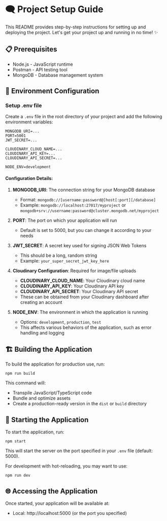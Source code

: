 # 🗨️ Project Setup Guide

This README provides step-by-step instructions for setting up and deploying the project. Let's get your project up and running in no time! ✨

## 📋 Prerequisites

* Node.js - JavaScript runtime
* Postman - API testing tool
* MongoDB - Database management system

## 🔧 Environment Configuration

### Setup .env file

Create a `.env` file in the root directory of your project and add the following environment variables:

```
MONGODB_URI=...
PORT=5001
JWT_SECRET=...

CLOUDINARY_CLOUD_NAME=...
CLOUDINARY_API_KEY=...
CLOUDINARY_API_SECRET=...

NODE_ENV=development
```

#### Configuration Details:

1. **MONGODB_URI**: The connection string for your MongoDB database
   - Format: `mongodb://[username:password@]host[:port][/database]`
   - Example: `mongodb://localhost:27017/myproject` or `mongodb+srv://username:password@cluster.mongodb.net/myproject`

2. **PORT**: The port on which your application will run
   - Default is set to 5000, but you can change it according to your needs

3. **JWT_SECRET**: A secret key used for signing JSON Web Tokens
   - This should be a long, random string
   - Example: `your_super_secret_jwt_key_here`

4. **Cloudinary Configuration**: Required for image/file uploads
   - **CLOUDINARY_CLOUD_NAME**: Your Cloudinary cloud name
   - **CLOUDINARY_API_KEY**: Your Cloudinary API key
   - **CLOUDINARY_API_SECRET**: Your Cloudinary API secret
   - These can be obtained from your Cloudinary dashboard after creating an account

5. **NODE_ENV**: The environment in which the application is running
   - Options: `development`, `production`, `test`
   - This affects various behaviors of the application, such as error handling and logging

## 🏗️ Building the Application

To build the application for production use, run:

```
npm run build
```

This command will:
- Transpile JavaScript/TypeScript code
- Bundle and optimize assets
- Create a production-ready version in the `dist` or `build` directory

## 🚀 Starting the Application

To start the application, run:

```
npm start
```

This will start the server on the port specified in your `.env` file (default: 5000).

For development with hot-reloading, you may want to use:

```
npm run dev
```

## 🌐 Accessing the Application

Once started, your application will be available at:
- Local: http://localhost:5000 (or the port you specified)
